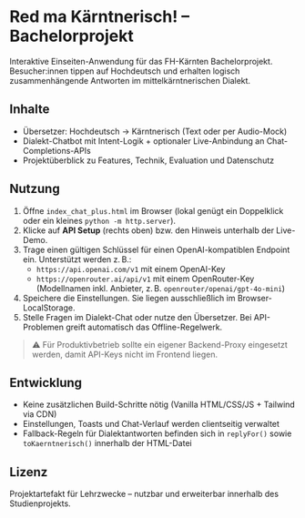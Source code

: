 # Red ma Kärntnerisch! – Bachelorprojekt

Interaktive Einseiten-Anwendung für das FH-Kärnten Bachelorprojekt. Besucher:innen tippen auf Hochdeutsch und erhalten logisch zusammenhängende Antworten im mittelkärntnerischen Dialekt.

## Inhalte

- Übersetzer: Hochdeutsch → Kärntnerisch (Text oder per Audio-Mock)
- Dialekt-Chatbot mit Intent-Logik + optionaler Live-Anbindung an Chat-Completions-APIs
- Projektüberblick zu Features, Technik, Evaluation und Datenschutz

## Nutzung

1. Öffne `index_chat_plus.html` im Browser (lokal genügt ein Doppelklick oder ein kleines `python -m http.server`).
2. Klicke auf **API Setup** (rechts oben) bzw. den Hinweis unterhalb der Live-Demo.
3. Trage einen gültigen Schlüssel für einen OpenAI-kompatiblen Endpoint ein. Unterstützt werden z. B.:
   - `https://api.openai.com/v1` mit einem OpenAI-Key
   - `https://openrouter.ai/api/v1` mit einem OpenRouter-Key (Modellnamen inkl. Anbieter, z. B. `openrouter/openai/gpt-4o-mini`)
4. Speichere die Einstellungen. Sie liegen ausschließlich im Browser-LocalStorage.
5. Stelle Fragen im Dialekt-Chat oder nutze den Übersetzer. Bei API-Problemen greift automatisch das Offline-Regelwerk.

> ⚠️ Für Produktivbetrieb sollte ein eigener Backend-Proxy eingesetzt werden, damit API-Keys nicht im Frontend liegen.

## Entwicklung

- Keine zusätzlichen Build-Schritte nötig (Vanilla HTML/CSS/JS + Tailwind via CDN)
- Einstellungen, Toasts und Chat-Verlauf werden clientseitig verwaltet
- Fallback-Regeln für Dialektantworten befinden sich in `replyFor()` sowie `toKaerntnerisch()` innerhalb der HTML-Datei

## Lizenz

Projektartefakt für Lehrzwecke – nutzbar und erweiterbar innerhalb des Studienprojekts.
